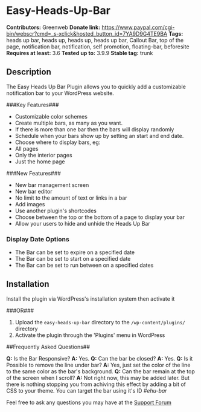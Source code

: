 Easy-Heads-Up-Bar
=================

**Contributors:** Greenweb
**Donate link:** https://www.paypal.com/cgi-bin/webscr?cmd=_s-xclick&hosted_button_id=7YA9D9G4TE9BA
**Tags:** heads up bar, heads up, heads up, heads up bar, Callout Bar, top of the page, notification bar, notification, self promotion, floating-bar, beforesite
**Requires at least:** 3.6
**Tested up to:** 3.9.9
**Stable tag:** trunk
  
## Description ##

The Easy Heads Up Bar Plugin allows you to quickly add a customizable notification bar to your WordPress website.

###Key Features###
* Customizable color schemes 
* Create multiple bars, as many as you want.
* If there is more than one bar then the bars will display randomly
* Schedule when your bars show up by setting an start and end date.
* Choose where to display bars, eg: 
 * All pages
 * Only the interior pages
 * Just the home page

###New Features###
* New bar management screen
* New bar editor
* No limit to the amount of text or links in a bar
* Add images
* Use another plugin's shortcodes
* Choose between the top or the bottom of a page to display your bar
* Allow your users to hide and unhide the Heads Up Bar

### Display Date Options ###

*   The Bar can be set to expire on a specified date
*   The Bar can be set to start on a specified date
*   The Bar can be set to run between on a specified dates


## Installation ##

Install the plugin via WordPress's installation system then activate it

###OR###

1. Upload the `easy-heads-up-bar` directory to the `/wp-content/plugins/` directory
2. Activate the plugin through the 'Plugins' menu in WordPress

##Frequently Asked Questions##

**Q:** Is the Bar Responsive?
**A:** Yes.
**Q:** Can the bar be closed?
**A:** Yes.
**Q:** Is it Possible to remove the line under bar?
**A:** Yes, just set the color of the line to the same color as the bar's background.
**Q:** Can the bar remain at the top of the screen when I scroll?
**A:** Not right now, this may be added later. But there is nothing stopping you from achiving this effect by adding a bit of CSS to your theme. You can target the bar using it's ID *#ehu-bar*

Feel free to ask any questions you may have at the [Support Forum](http://wordpress.org/support/plugin/easy-heads-up-bar)
